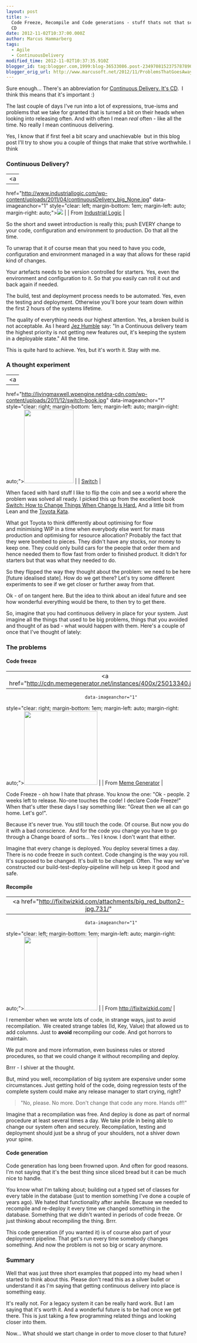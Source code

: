 ```yaml
---
layout: post
title: >-
  Code Freeze, Recompile and Code generations - stuff thats not that scary with
  CD
date: 2012-11-02T10:37:00.000Z
author: Marcus Hammarberg
tags:
  - Agile
  - ContinuousDelivery
modified_time: 2012-11-02T10:37:35.910Z
blogger_id: tag:blogger.com,1999:blog-36533086.post-2349708152375787890
blogger_orig_url: http://www.marcusoft.net/2012/11/ProblemsThatGoesAwayWithCD.html
---
```



<div>

Sure enough... There's an abbreviation for
<a href="http://en.wikipedia.org/wiki/Continuous_delivery"
target="_blank">Continuous Delivery. It's CD</a>.  I think this means
that it's important :)

The last couple of days I've run into a lot of expressions, true-isms
and problems that we take for granted that is turned a bit on their
heads when looking into releasing often. And with often I mean *real*
often - like all the time. No really I mean continuous delivering.

Yes, I know that if first feel a bit scary and unachievable  but in this
blog post I'll try to show you a couple of things that make that strive
worthwhile. I think

### Continuous Delivery?

|                                                                                                  |
|:------------------------------------------------------------------------------------------------:|
|                                                <a
  href="http://www.industriallogic.com/wp-content/uploads/2011/04/continuousDelivery_big_None.jpg"
                                        data-imageanchor="1"
        style="clear: left; margin-bottom: 1em; margin-left: auto; margin-right: auto;"><img
  src="http://www.industriallogic.com/wp-content/uploads/2011/04/continuousDelivery_big_None.jpg"
                                      data-border="0" /></a>                                       |
|                                              From <a
    href="http://www.industriallogic.com/blog/test-driven-development-with-continuous-delivery/"
                               target="_blank">Industrial Logic</a>                                |

So the short and sweet introduction is really this; push EVERY change to
your code, configuration and environment to production. Do that all the
time.

To unwrap that it of course mean that you need to have you code,
configuration and environment managed in a way that allows for these
rapid kind of changes.

Your artefacts needs to be version controlled for starters. Yes, even
the environment and configuration to it. So that you easily can roll it
out and back again if needed.

The build, test and deployment process needs to be automated. Yes, even
the testing and deployment. Otherwise you'll bore your team down within
the first 2 hours of the systems lifetime.

The quality of everything needs our highest attention. Yes, a broken
build is not acceptable. As I heard
<a href="http://jezhumble.net/" target="_blank">Jez Humble</a> say: "In
a Continuous delivery team the highest priority is not getting new
features out, it's keeping the system in a deployable state." All the
time.

This is quite hard to achieve. Yes, but it's worth it. Stay with me.

### A thought experiment

<div style="text-align: left;">

|                                                                                                |
|:----------------------------------------------------------------------------------------------:|
|                                               <a
  href="http://livingmaxwell.wpengine.netdna-cdn.com/wp-content/uploads/2011/12/switch-book.jpg"
                                       data-imageanchor="1"
      style="clear: right; margin-bottom: 1em; margin-left: auto; margin-right: auto;"><img
  src="http://livingmaxwell.wpengine.netdna-cdn.com/wp-content/uploads/2011/12/switch-book.jpg"
                         data-border="0" width="135" height="200" /></a>                         |
|             <a href="http://heathbrothers.com/switch/" target="_blank">Switch</a>              |

When faced with hard stuff I like to flip the coin and see a world where
the problem was solved all ready. I picked this up from the excellent
book
<a href="http://heathbrothers.com/switch/" target="_blank">Switch: How
to Change Things When Change Is Hard.</a> And a little bit from Lean and
the <a href="http://www-personal.umich.edu/~mrother/Homepage.html"
target="_blank">Toyota Kata</a>.

</div>

<div style="text-align: left;">
</div>

<div style="text-align: left;">

What got Toyota to think differently about optimising for flow
and minimising WIP in a time when everybody else went for mass
production and optimising for resource allocation? Probably the fact
that they were bombed to pieces. They didn't have any stocks, nor money
to keep one. They could only build cars for the people that order them
and hence needed them to flow fast from order to finished product. It
didn't for starters but that was what they needed to do.

</div>

<div style="text-align: left;">
</div>

<div style="text-align: left;">

So they flipped the way they thought about the problem: we need to be
here \[future idealised state\]. How do we get there? Let's try some
different experiments to see if we get closer or further away from
that.

</div>

<div style="text-align: left;">
</div>

<div style="text-align: left;">

Ok - of on tangent here. But the idea to think about an ideal future and
see how wonderful everything would be there, to then try to get there.

</div>

<div style="text-align: left;">
</div>

<div style="text-align: left;">

So, imagine that you had continuous delivery in place for your system.
Just imagine all the things that used to be big problems, things that
you avoided and thought of as bad - what would happen with them. Here's
a couple of once that I've thought of lately:

</div>

### The problems

#### Code freeze

|                                                                                       |
|:-------------------------------------------------------------------------------------:|
|           <a href="http://cdn.memegenerator.net/instances/400x/25013340.jpg"
                                  data-imageanchor="1"
  style="clear: right; margin-bottom: 1em; margin-left: auto; margin-right: auto;"><img
             src="http://cdn.memegenerator.net/instances/400x/25013340.jpg"
                    data-border="0" width="200" height="200" /></a>                     |
|               From <a href="http://memegenerator.net/instance/25013340"
                           target="_blank">Meme Generator</a>                           |

Code Freeze - oh how I hate that phrase. You know the one: "Ok - people.
2 weeks left to release. No-one touches the code! I declare Code
Freeze!" When that's utter these days I say something like: "Great then
we all can go home. Let's go!".

Because it's never true. You still touch the code. Of course. But now
you do it with a bad conscience.  And for the code you change you have
to go through a Change board of sorts... Yes I know. I don't want that
either.

Imagine that every change is deployed. You deploy several times a day.
There is no code freeze in such context. Code changing is the way you
roll. It's supposed to be changed. It's built to be changed. Often. The
way we've constructed our build-test-deploy-pipeline will help us keep
it good and safe.

#### Recompile

|                                                                                      |
|:------------------------------------------------------------------------------------:|
|         <a href="http://fixitwizkid.com/attachments/big_red_button2-jpg.731/"
                                  data-imageanchor="1"
  style="clear: left; margin-bottom: 1em; margin-left: auto; margin-right: auto;"><img
           src="http://fixitwizkid.com/attachments/big_red_button2-jpg.731/"
                    data-border="0" width="200" height="200" /></a>                    |
|                             From http://fixitwizkid.com/                             |

<div>

I remember when we wrote lots of code, in strange ways, just to avoid
recompilation.  We created strange tables (Id, Key, Value) that allowed
us to add columns. Just to **avoid** recompiling our code. And got
horrors to maintain.

</div>

<div>
</div>

<div>

We put more and more information, even business rules or stored
procedures, so that we could change it without recompiling and deploy.

</div>

<div>

Brrr - I shiver at the thought.

</div>

<div>
</div>

<div>

But, mind you well, recompilation of big system are expensive under some
circumstances. Just getting hold of the code, doing regression tests of
the complete system could make any release manager to start crying,
right?

</div>

> "No, please. No more. Don't change that code any more. Hands off!"

<div>

Imagine that a recompilation was free. And deploy is done as part of
normal procedure at least several times a day. We take pride in being
able to change our system often and securely. Recompilation, testing and
deployment should just be a shrug of your shoulders, not a shiver down
your spine.

</div>

#### Code generation

Code generation has long been frowned upon. And often for good reasons.
I'm not saying that it's the best thing since sliced bread but it can be
much nice to handle.

You know what I'm talking about; building out a typed set of classes for
every table in the database (just to mention something I've done a
couple of years ago). We hated that functionality after awhile. Because
we needed to recompile and re-deploy it every time we changed something
in the database. Something that we didn't wanted in periods of code
freeze. Or just thinking about recompiling the thing. Brrr.

This code generation (if you wanted it) is of course also part of your
deployment pipeline. That get's run every time somebody changes
something. And now the problem is not so big or scary anymore.

### Summary

<div>

Well that was just three short examples that popped into my head when I
started to think about this. Please don't read this as a silver bullet
or understand it as I'm saying that getting continuous delivery into
place is something easy.

</div>

<div>
</div>

<div>

It's really not. For a legacy system it can be really hard work. But I
am saying that it's worth it. And a wonderful future is to be had once
we get there. This is just taking a few programming related things and
looking closer into them.

</div>

<div>
</div>

<div>

Now... What should we start change in order to move closer to that
future?

</div>

</div>
